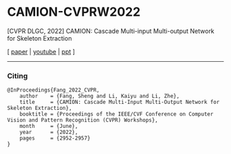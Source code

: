 # CAMION-CVPRW2022
[CVPR DLGC, 2022] CAMION: Cascade Multi-input Multi-output Network for Skeleton Extraction

[ [paper](https://openaccess.thecvf.com/content/CVPR2022W/DLGC/papers/Fang_CAMION_Cascade_Multi-Input_Multi-Output_Network_for_Skeleton_Extraction_CVPRW_2022_paper.pdf) | [youtube](https://www.youtube.com/watch?v=OOvP3w8DkJc) | [ppt](https://github.com/likyoo/CAMION-CVPRW2022/blob/main/CAMION_presentation.pdf) ]


----

### Citing
```
@InProceedings{Fang_2022_CVPR,
    author    = {Fang, Sheng and Li, Kaiyu and Li, Zhe},
    title     = {CAMION: Cascade Multi-Input Multi-Output Network for Skeleton Extraction},
    booktitle = {Proceedings of the IEEE/CVF Conference on Computer Vision and Pattern Recognition (CVPR) Workshops},
    month     = {June},
    year      = {2022},
    pages     = {2952-2957}
}
```
